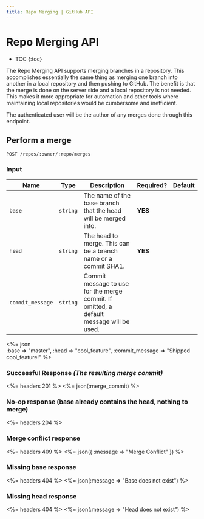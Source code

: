 ```yaml
---
title: Repo Merging | GitHub API
---
```


# Repo Merging API

* TOC
{:toc}

The Repo Merging API supports merging branches in a repository. This accomplishes
essentially the same thing as merging one branch into another in a local repository
and then pushing to GitHub. The benefit is that the merge is done on the server side
and a local repository is not needed. This makes it more appropriate for automation
and other tools where maintaining local repositories would be cumbersome and inefficient.

The authenticated user will be the author of any merges done through this endpoint.

## Perform a merge

    POST /repos/:owner/:repo/merges

### Input

Name | Type | Description | Required? | Default
-----|------|--------------|----------|---------
`base`|`string` | The name of the base branch that the head will be merged into.|**YES**|
`head`|`string` | The head to merge. This can be a branch name or a commit SHA1.|**YES**|
`commit_message`|`string` | Commit message to use for the merge commit. If omitted, a default message will be used.| |


<%= json \
  :base           => "master",
  :head           => "cool_feature",
  :commit_message => "Shipped cool_feature!"
%>

### Successful Response *(The resulting merge commit)*

<%= headers 201 %>
<%= json(:merge_commit) %>

### No-op response (base already contains the head, nothing to merge)

<%= headers 204 %>

### Merge conflict response

<%= headers 409 %>
<%= json({ :message => "Merge Conflict" }) %>

### Missing base response

<%= headers 404 %>
<%= json(:message => "Base does not exist") %>

### Missing head response

<%= headers 404 %>
<%= json(:message => "Head does not exist") %>
